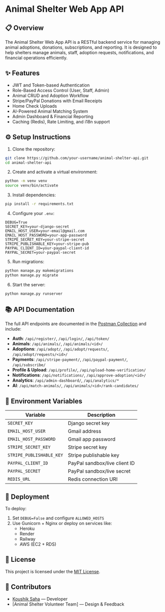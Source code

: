 # Animal Shelter Web App API

## 📋 Overview
The Animal Shelter Web App API is a RESTful backend service for managing animal adoptions, donations, subscriptions, and reporting. It is designed to help shelters manage animals, staff, adoption requests, notifications, and financial operations efficiently.

## ✨ Features
- JWT and Token-based Authentication
- Role-Based Access Control (User, Staff, Admin)
- Animal CRUD and Adoption Workflow
- Stripe/PayPal Donations with Email Receipts
- Home Check Uploads
- AI-Powered Animal Matching System
- Admin Dashboard & Financial Reporting
- Caching (Redis), Rate Limiting, and i18n support

## ⚙️ Setup Instructions

1. Clone the repository:
```bash
git clone https://github.com/your-username/animal-shelter-api.git
cd animal-shelter-api
```

2. Create and activate a virtual environment:
```bash
python -m venv venv
source venv/bin/activate
```

3. Install dependencies:
```bash
pip install -r requirements.txt
```

4. Configure your `.env`:
```env
DEBUG=True
SECRET_KEY=your-django-secret
EMAIL_HOST_USER=your-email@gmail.com
EMAIL_HOST_PASSWORD=your-app-password
STRIPE_SECRET_KEY=your-stripe-secret
STRIPE_PUBLISHABLE_KEY=your-stripe-pub
PAYPAL_CLIENT_ID=your-paypal-client-id
PAYPAL_SECRET=your-paypal-secret
```

5. Run migrations:
```bash
python manage.py makemigrations
python manage.py migrate
```

6. Start the server:
```bash
python manage.py runserver
```

## 📚 API Documentation

The full API endpoints are documented in the [Postman Collection](AnimalShelter.postman_collection.json) and include:

- **Auth**: `/api/register/`, `/api/login/`, `/api/token/`
- **Animals**: `/api/animals/`, `/api/animals/<id>/`
- **Adoptions**: `/api/adopt/`, `/api/adopt/requests/`, `/api/adopt/requests/<id>/`
- **Payments**: `/api/stripe-payment/`, `/api/paypal-payment/`, `/api/subscribe/`
- **Profile & Upload**: `/api/profile/`, `/api/upload-home-verification/`
- **Notifications**: `/api/notifications/`, `/api/approve-adoption/<id>/`
- **Analytics**: `/api/admin-dashboard/`, `/api/analytics/*`
- **AI**: `/api/match-animals/`, `/api/animals/<id>/rank-candidates/`

## 🔧 Environment Variables

| Variable | Description |
|----------|-------------|
| `SECRET_KEY` | Django secret key |
| `EMAIL_HOST_USER` | Gmail address |
| `EMAIL_HOST_PASSWORD` | Gmail app password |
| `STRIPE_SECRET_KEY` | Stripe secret key |
| `STRIPE_PUBLISHABLE_KEY` | Stripe publishable key |
| `PAYPAL_CLIENT_ID` | PayPal sandbox/live client ID |
| `PAYPAL_SECRET` | PayPal sandbox/live secret |
| `REDIS_URL` | Redis connection URI |

## 🚀 Deployment

To deploy:
1. Set `DEBUG=False` and configure `ALLOWED_HOSTS`
2. Use Gunicorn + Nginx or deploy on services like:
   - Heroku
   - Render
   - Railway
   - AWS (EC2 + RDS)

## 📝 License

This project is licensed under the [MIT License](LICENSE).

## 🤝 Contributors

- [Koushik Saha](https://github.com/Koushik-Saha) — Developer
- [Animal Shelter Volunteer Team] — Design & Feedback
